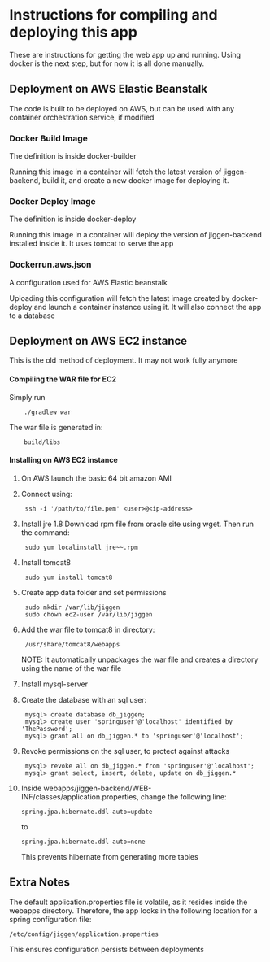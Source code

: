 # Instructions for compiling and deploying this app

These are instructions for getting the web app up and running.
Using docker is the next step, but for now it is all done manually.

## Deployment on AWS Elastic Beanstalk

The code is built to be deployed on AWS, but can be used with any container orchestration service, if modified

### Docker Build Image

The definition is inside docker-builder

Running this image in a container will fetch the latest version of jiggen-backend, build it, and create a new docker
image for deploying it.

### Docker Deploy Image

The definition is inside docker-deploy

Running this image in a container will deploy the version of jiggen-backend installed inside it. It uses tomcat to serve
the app

### Dockerrun.aws.json

A configuration used for AWS Elastic beanstalk

Uploading this configuration will fetch the latest image created by docker-deploy and launch a container instance
using it. It will also connect the app to a database



## Deployment on AWS EC2 instance

This is the old method of deployment. It may not work fully anymore

#### Compiling the WAR file for EC2

Simply run

        ./gradlew war

The war file is generated in:

        build/libs

#### Installing on AWS EC2 instance

1. On AWS launch the basic 64 bit amazon AMI
2. Connect using:

        ssh -i '/path/to/file.pem' <user>@<ip-address>

3. Install jre 1.8
    Download rpm file from oracle site using wget.
    Then run the command:
    
        sudo yum localinstall jre~~.rpm

4. Install tomcat8

        sudo yum install tomcat8

5. Create app data folder and set permissions

        sudo mkdir /var/lib/jiggen
        sudo chown ec2-user /var/lib/jiggen

6. Add the war file to tomcat8 in directory:

        /usr/share/tomcat8/webapps
        
    NOTE: It automatically unpackages the war file and creates a directory using 
    the name of the war file

7. Install mysql-server

8. Create the database with an sql user:
        
        mysql> create database db_jiggen;
        mysql> create user 'springuser'@'localhost' identified by 'ThePassword';
        mysql> grant all on db_jiggen.* to 'springuser'@'localhost';

9. Revoke permissions on the sql user, to protect against attacks

        mysql> revoke all on db_jiggen.* from 'springuser'@'localhost';
        mysql> grant select, insert, delete, update on db_jiggen.*

10. Inside webapps/jiggen-backend/WEB-INF/classes/application.properties, change the following line:

        spring.jpa.hibernate.ddl-auto=update
    
    to
    
        spring.jpa.hibernate.ddl-auto=none
        
    This prevents hibernate from generating more tables
    
    
## Extra Notes

The default application.properties file is volatile, as it resides inside the webapps directory.
Therefore, the app looks in the following location for a spring configuration file:
    
    /etc/config/jiggen/application.properties
    
This ensures configuration persists between deployments
